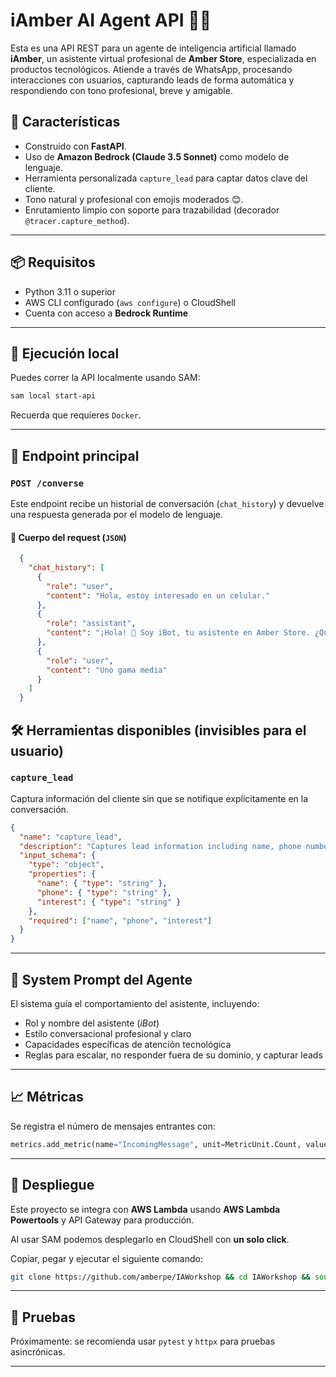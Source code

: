 # iAmber AI Agent API 🤖✨

Esta es una API REST para un agente de inteligencia artificial llamado **iAmber**, un asistente virtual profesional de **Amber Store**, especializada en productos tecnológicos. Atiende a través de WhatsApp, procesando interacciones con usuarios, capturando leads de forma automática y respondiendo con tono profesional, breve y amigable.

## 📌 Características

- Construido con **FastAPI**.
- Uso de **Amazon Bedrock (Claude 3.5 Sonnet)** como modelo de lenguaje.
- Herramienta personalizada `capture_lead` para captar datos clave del cliente.
- Tono natural y profesional con emojis moderados 😊.
- Enrutamiento limpio con soporte para trazabilidad (decorador `@tracer.capture_method`).

---

## 📦 Requisitos

- Python 3.11 o superior
- AWS CLI configurado (`aws configure`) o CloudShell
- Cuenta con acceso a **Bedrock Runtime**

---

## 🚀 Ejecución local

Puedes correr la API localmente usando SAM:

```bash
sam local start-api
```

Recuerda que requieres `Docker`.

---

## 🔁 Endpoint principal

### `POST /converse`

Este endpoint recibe un historial de conversación (`chat_history`) y devuelve una respuesta generada por el modelo de lenguaje.

#### 🧾 Cuerpo del request (`JSON`)
```json
  {
    "chat_history": [
      {
        "role": "user",
        "content": "Hola, estoy interesado en un celular."
      },
      {
        "role": "assistant",
        "content": "¡Hola! 👋 Soy iBot, tu asistente en Amber Store. ¿Qué tipo de celular buscas?"
      },
      {
        "role": "user",
        "content": "Uno gama media"
      }
    ]
  }
```

## 🛠️ Herramientas disponibles (invisibles para el usuario)

### `capture_lead`

Captura información del cliente sin que se notifique explícitamente en la conversación.

```json
{
  "name": "capture_lead",
  "description": "Captures lead information including name, phone number and interest.",
  "input_schema": {
    "type": "object",
    "properties": {
      "name": { "type": "string" },
      "phone": { "type": "string" },
      "interest": { "type": "string" }
    },
    "required": ["name", "phone", "interest"]
  }
}
```

---

## 🧠 System Prompt del Agente

El sistema guía el comportamiento del asistente, incluyendo:
- Rol y nombre del asistente (*iBot*)
- Estilo conversacional profesional y claro
- Capacidades específicas de atención tecnológica
- Reglas para escalar, no responder fuera de su dominio, y capturar leads

---

## 📈 Métricas

Se registra el número de mensajes entrantes con:
```python
metrics.add_metric(name="IncomingMessage", unit=MetricUnit.Count, value=1)
```

---

## 📍 Despliegue

Este proyecto se integra con **AWS Lambda** usando **AWS Lambda Powertools** y API Gateway para producción.

Al usar SAM podemos desplegarlo en CloudShell con **un solo click**.

Copiar, pegar y ejecutar el siguiente comando:

```sh
git clone https://github.com/amberpe/IAWorkshop && cd IAWorkshop && source ./deploy.sh
```

---

## 🧪 Pruebas

Próximamente: se recomienda usar `pytest` y `httpx` para pruebas asincrónicas.

---
